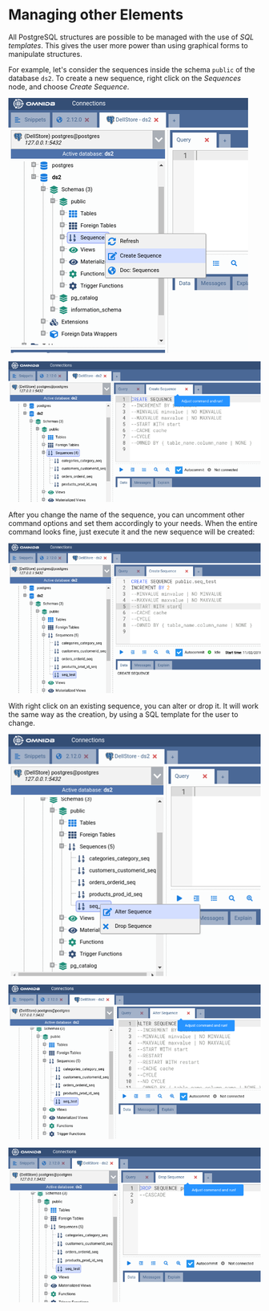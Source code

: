 # Managing other Elements

All PostgreSQL structures are possible to be managed with the use of
*SQL templates*. This gives the user more power than using graphical forms to
manipulate structures.

For example, let's consider the sequences inside the schema `public` of the
database `ds2`. To create a new sequence, right click on the *Sequences*
node, and choose *Create Sequence*.

![](https://raw.githubusercontent.com/OmniDB/doc/master/img/image_062.png)

![](https://raw.githubusercontent.com/OmniDB/doc/master/img/image_063.png)

After you change the name of the sequence, you can uncomment other command
options and set them accordingly to your needs. When the entire command looks
fine, just execute it and the new sequence will be created:

![](https://raw.githubusercontent.com/OmniDB/doc/master/img/image_064.png)

With right click on an existing sequence, you can alter or drop it. It will work
the same way as the creation, by using a SQL template for the user to change.

![](https://raw.githubusercontent.com/OmniDB/doc/master/img/image_065.png)

![](https://raw.githubusercontent.com/OmniDB/doc/master/img/image_066.png)

![](https://raw.githubusercontent.com/OmniDB/doc/master/img/image_067.png)
